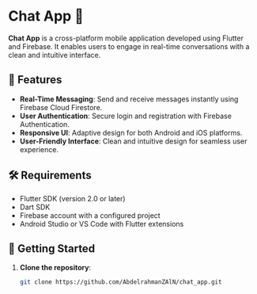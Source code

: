 # Chat App 💬

**Chat App** is a cross-platform mobile application developed using Flutter and Firebase. It enables users to engage in real-time conversations with a clean and intuitive interface.

## 📱 Features

- **Real-Time Messaging**: Send and receive messages instantly using Firebase Cloud Firestore.
- **User Authentication**: Secure login and registration with Firebase Authentication.
- **Responsive UI**: Adaptive design for both Android and iOS platforms.
- **User-Friendly Interface**: Clean and intuitive design for seamless user experience.

## 🛠 Requirements

- Flutter SDK (version 2.0 or later)
- Dart SDK
- Firebase account with a configured project
- Android Studio or VS Code with Flutter extensions

## 🚀 Getting Started

1. **Clone the repository**:
   ```bash
   git clone https://github.com/AbdelrahmanZAlN/chat_app.git
